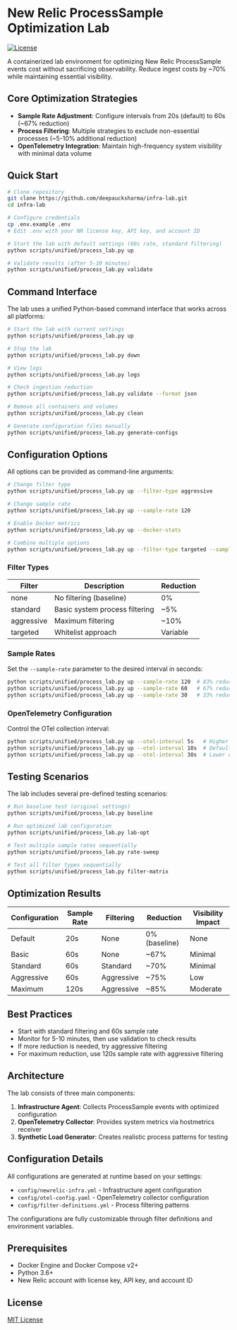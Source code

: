 # New Relic ProcessSample Optimization Lab

[![License](https://img.shields.io/badge/license-MIT-blue)](LICENSE)

A containerized lab environment for optimizing New Relic ProcessSample events cost without sacrificing observability. Reduce ingest costs by ~70% while maintaining essential visibility.

## Core Optimization Strategies

- **Sample Rate Adjustment**: Configure intervals from 20s (default) to 60s (~67% reduction)
- **Process Filtering**: Multiple strategies to exclude non-essential processes (~5-10% additional reduction)
- **OpenTelemetry Integration**: Maintain high-frequency system visibility with minimal data volume

## Quick Start

```bash
# Clone repository
git clone https://github.com/deepaucksharma/infra-lab.git
cd infra-lab

# Configure credentials
cp .env.example .env
# Edit .env with your NR license key, API key, and account ID

# Start the lab with default settings (60s rate, standard filtering)
python scripts/unified/process_lab.py up

# Validate results (after 5-10 minutes)
python scripts/unified/process_lab.py validate
```

## Command Interface

The lab uses a unified Python-based command interface that works across all platforms:

```bash
# Start the lab with current settings
python scripts/unified/process_lab.py up

# Stop the lab
python scripts/unified/process_lab.py down

# View logs
python scripts/unified/process_lab.py logs

# Check ingestion reduction
python scripts/unified/process_lab.py validate --format json

# Remove all containers and volumes
python scripts/unified/process_lab.py clean

# Generate configuration files manually
python scripts/unified/process_lab.py generate-configs
```

## Configuration Options

All options can be provided as command-line arguments:

```bash
# Change filter type
python scripts/unified/process_lab.py up --filter-type aggressive

# Change sample rate
python scripts/unified/process_lab.py up --sample-rate 120

# Enable Docker metrics
python scripts/unified/process_lab.py up --docker-stats

# Combine multiple options
python scripts/unified/process_lab.py up --filter-type targeted --sample-rate 60 --docker-stats
```

### Filter Types

| Filter | Description | Reduction |
|--------|-------------|-----------|
| none | No filtering (baseline) | 0% |
| standard | Basic system process filtering | ~5% |
| aggressive | Maximum filtering | ~10% |
| targeted | Whitelist approach | Variable |

### Sample Rates

Set the `--sample-rate` parameter to the desired interval in seconds:

```bash
python scripts/unified/process_lab.py up --sample-rate 120  # 83% reduction from 20s default
python scripts/unified/process_lab.py up --sample-rate 60   # 67% reduction (recommended)
python scripts/unified/process_lab.py up --sample-rate 30   # 33% reduction
```

### OpenTelemetry Configuration

Control the OTel collection interval:

```bash
python scripts/unified/process_lab.py up --otel-interval 5s   # Higher frequency
python scripts/unified/process_lab.py up --otel-interval 10s  # Default
python scripts/unified/process_lab.py up --otel-interval 30s  # Lower overhead
```

## Testing Scenarios

The lab includes several pre-defined testing scenarios:

```bash
# Run baseline test (original settings)
python scripts/unified/process_lab.py baseline

# Run optimized lab configuration
python scripts/unified/process_lab.py lab-opt

# Test multiple sample rates sequentially
python scripts/unified/process_lab.py rate-sweep

# Test all filter types sequentially
python scripts/unified/process_lab.py filter-matrix
```

## Optimization Results

| Configuration | Sample Rate | Filtering | Reduction | Visibility Impact |
|---------------|-------------|-----------|-----------|-------------------|
| Default | 20s | None | 0% (baseline) | None |
| Basic | 60s | None | ~67% | Minimal |
| Standard | 60s | Standard | ~70% | Minimal |
| Aggressive | 60s | Aggressive | ~75% | Low |
| Maximum | 120s | Aggressive | ~85% | Moderate |

## Best Practices

- Start with standard filtering and 60s sample rate
- Monitor for 5-10 minutes, then use validation to check results
- If more reduction is needed, try aggressive filtering
- For maximum reduction, use 120s sample rate with aggressive filtering

## Architecture

The lab consists of three main components:

1. **Infrastructure Agent**: Collects ProcessSample events with optimized configuration
2. **OpenTelemetry Collector**: Provides system metrics via hostmetrics receiver
3. **Synthetic Load Generator**: Creates realistic process patterns for testing

## Configuration Details

All configurations are generated at runtime based on your settings:

- `config/newrelic-infra.yml` - Infrastructure agent configuration
- `config/otel-config.yaml` - OpenTelemetry collector configuration 
- `config/filter-definitions.yml` - Process filtering patterns

The configurations are fully customizable through filter definitions and environment variables.

## Prerequisites

- Docker Engine and Docker Compose v2+
- Python 3.6+
- New Relic account with license key, API key, and account ID

## License

[MIT License](LICENSE)
